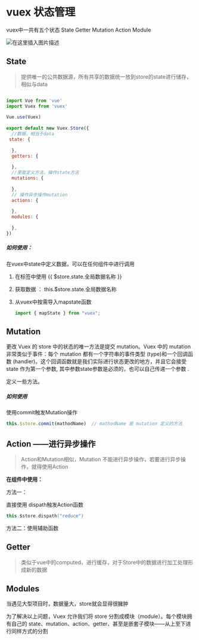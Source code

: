 # vuex 状态管理

 vuex中一共有五个状态 State Getter Mutation  Action  Module  

 ![在这里插入图片描述](https://img-blog.csdnimg.cn/20200714140121359.png?x-oss-process=image/watermark,type_ZmFuZ3poZW5naGVpdGk,shadow_10,text_aHR0cHM6Ly9ibG9nLmNzZG4ubmV0L3UwMTAzNTgxNjg=,size_16,color_FFFFFF,t_70) 

## State

> 提供唯一的公共数据源，所有共享的数据统一放到store的state进行储存，相似与data

```js

import Vue from 'vue'
import Vuex from 'vuex'
 
Vue.use(Vuex)
 
export default new Vuex.Store({
  //数据，相当于data
 state: {
    
  },
  getters: {
    
  },
  //里面定义方法，操作state方法
  mutations: {
    
  },
  // 操作异步操作mutation
  actions: {
    
  },
  modules: {
    
  },
})
```

##### 如何使用：

 在vuex中state中定义数据，可以在任何组件中进行调用 

1. 在标签中使用  {{ $store.state.全局数据名称 }}

2.  获取数据 ： this.$store.state.全局数据名称

3. 从vuex中按需导入mapstate函数

   ```javascript
   import { mapState } from "vuex";
   ```

##  Mutation

更改 Vuex 的 store 中的状态的唯一方法是提交 mutation。Vuex 中的 mutation 非常类似于事件：每个 mutation 都有一个字符串的事件类型 (type)和一个回调函数 (handler)。这个回调函数就是我们实际进行状态更改的地方，并且它会接受 state 作为第一个参数, 其中参数state参数是必须的，也可以自己传递一个参数 .

定义一些方法。 

##### 如何使用

使用commit触发Mutation操作  

```js
this.$store.commit(mathodName)  // mathodName 是 mutation 定义的方法
```

## Action ——进行异步操作

> Action和Mutation相似，Mutation 不能进行异步操作，若要进行异步操作，就得使用Action

**在组件中使用：**

方法一：

直接使用 dispath触发Action函数

```kotlin
this.$store.dispath("reduce")
```

方法二：使用辅助函数

## Getter

> 类似于vue中的computed，进行缓存，对于Store中的数据进行加工处理形成新的数据

## Modules

当遇见大型项目时，数据量大，store就会显得很臃肿

为了解决以上问题，Vuex 允许我们将 store 分割成模块（module）。每个模块拥有自己的 state、mutation、action、getter、甚至是嵌套子模块——从上至下进行同样方式的分割

